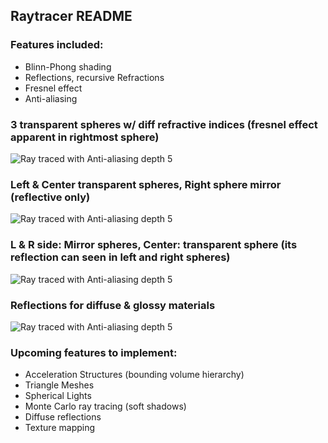 ## Raytracer README
### Features included: 
* Blinn-Phong shading
* Reflections, recursive Refractions 
* Fresnel effect
* Anti-aliasing
### 3 transparent spheres w/ diff refractive indices (fresnel effect apparent in rightmost sphere)
![Ray traced with Anti-aliasing depth 5](https://github.com/Xavierkst/Raytracer_build/blob/Refactored_branch/testFile_1.jpg)
### Left & Center transparent spheres, Right sphere mirror (reflective only) 
![Ray traced with Anti-aliasing depth 5](https://github.com/Xavierkst/Raytracer_build/blob/Refactored_branch/testFile_AA_5.jpg)
### L & R side: Mirror spheres, Center: transparent sphere (its reflection can seen in left and right spheres) 
![Ray traced with Anti-aliasing depth 5](https://github.com/Xavierkst/Raytracer_build/blob/Refactored_branch/testFile_2.jpg)
### Reflections for diffuse & glossy materials
![Ray traced with Anti-aliasing depth 5](https://github.com/Xavierkst/Raytracer_build/blob/Refactored_branch/testFile_AA_5.jpg)
### Upcoming features to implement:  
* Acceleration Structures (bounding volume hierarchy)
* Triangle Meshes 
* Spherical Lights 
* Monte Carlo ray tracing (soft shadows) 
* Diffuse reflections
* Texture mapping
